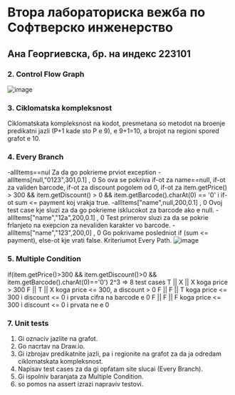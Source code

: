 # Втора лабораториска вежба по Софтверско инженерство
## Ана Георгиевска, бр. на индекс 223101
### 2. Control Flow Graph
![image](https://github.com/georgievskaana/SI_2024_lab2_223101/assets/138628647/821b91ae-bce3-49b4-8a79-9a317f96dc55)
### 3. Ciklomatska kompleksnost
Ciklomatskata kompleksnost na kodot, presmetana so metodot na broenje predikatni jazli (P+1 kade sto P e 9), e 9+1=10, a brojot na regioni spored grafot e 10.
### 4. Every Branch
-allItems==nul Za da go pokrieme prviot exception
-allItems[null,"0123",301,0.1] , 0  So ova se pokriva if-ot za name==null, if-ot za validen barcode, if-ot za discount pogolem od 0, if-ot za item.getPrice() > 300 && item.getDiscount() > 0 && item.getBarcode().charAt(0) == '0' i if-ot sum <= payment koj vrakja true.
-allItems["name",null,200,0.1] , 0 Ovoj test case kje sluzi za da go pokrieme isklucokot za barcode ako e null.
-allItems["name","12a",200,0.1] , 0  Test primerov sluzi za da se pokrie frlanjeto na exepcion za nevaliden karakter vo barcode.
-allItems["name","123",200,0] , 0 Go pokrivame posledniot if (sum <= payment), else-ot kje vrati false.
Kriteriumot Every Path.
![image](https://github.com/georgievskaana/SI_2024_lab2_223101/assets/138628647/49805b25-81ab-43aa-8e88-199b47b5d301)
### 5. Multiple Condition
if(item.getPrice()>300 && item.getDiscount()>0 && item.getBarcode().charAt(0)=='0')
2^3 => 8 test cases
T || X || X  koga price > 300
F || T || X  koga price <= 300, a discount > 0
F || F || T  koga price <= 300 i discount <= 0 i prvata cifra na barcode e 0
F || F || F  koga price <= 300 i discount <= 0 i prvata ne e 0
### 7. Unit tests
1. Gi oznaciv jazlite na grafot.
2. Go nacrtav na Draw.io.
3. Gi izbrojav predikatnite jazli, pa i regionite na grafot za da ja odredam ciklomatskata kompleksnost.
4. Napisav test cases za da gi opfatam site slucai (Every Branch).
5. Gi ispolniv baranjata za Multiple Condition.
6. so pomos na assert izrazi napraviv testovi. 

